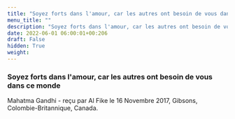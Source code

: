 ```yaml
---
title: "Soyez forts dans l'amour, car les autres ont besoin de vous dans ce monde"
menu_title: ""
description: "Soyez forts dans l'amour, car les autres ont besoin de vous dans ce monde"
date: 2022-06-01 06:00:01+00:206
draft: False
hidden: True
weight:
---
```

### Soyez forts dans l'amour, car les autres ont besoin de vous dans ce monde

Mahatma Gandhi - reçu par Al Fike le 16 Novembre 2017, Gibsons, Colombie-Britannique, Canada.



